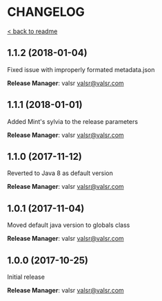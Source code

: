 # CHANGELOG

[< back to readme](README.md)

## 1.1.2 (2018-01-04)

Fixed issue with improperly formated metadata.json

**Release Manager**: valsr <valsr@valsr.com>

## 1.1.1 (2018-01-01)

Added Mint's sylvia to the release parameters

**Release Manager**: valsr <valsr@valsr.com>

## 1.1.0 (2017-11-12)

Reverted to Java 8 as default version

**Release Manager**: valsr <valsr@valsr.com>


## 1.0.1 (2017-11-04)

Moved default java version to globals class

**Release Manager**: valsr <valsr@valsr.com>


## 1.0.0 (2017-10-25)

Initial release

**Release Manager**: valsr <valsr@valsr.com>

